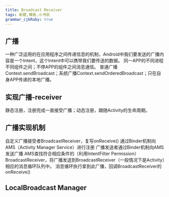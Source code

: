 ```yaml
---
title: Broadcast Receiver
tags: 新建,模板,小书匠
grammar_cjkRuby: true
---
```


## 广播
一种广泛运用的在应用程序之间传递信息的机制，Android中我们要发送的广播内容是一个Intent，这个Intent中可以携带我们要传送的数据。
同一APP的不同进程不同组件之间；不停APP的组件之间消息通信。
普通广播Context.sendBroadcast；系统广播Context.sendOrderedBroadcast；只在自身APP传递的本地广播。
## 实现广播-receiver
静态注册，注册完成一直接受广播；动态注册，跟随Activity的生命周期。
## 广播实现机制
自定义广播接受者BroadcastReceiver，复写onReceive()
通过Binder机制向AMS（Activity Manager Service）进行注册
广播发送者通过Binder机制向AMS发送广播
AMS查找符合相应条件的（利用IntentFilter Permission）BroadcastReceiver，将广播发送到BroadcastReceiver（一般情况下是Activity）相应的消息循环队列中。
消息循环执行拿到此广播，回调BroadcastReceiver的onReceive()
## LocalBroadcast Manager